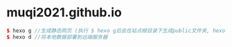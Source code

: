 # muqi2021.github.io
```c++
$ hexo g //生成静态网页 (执行 $ hexo g后会在站点根目录下生成public文件夹, hexo会将"/blog/source/" 下面的.md后缀的文件编译为.html后缀的文件,存放在"/blog/public/ " 路径下)
$ hexo d //将本地数据部署到远端服务器
```

